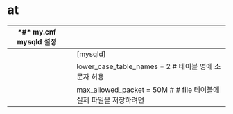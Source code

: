 # at



| ***\*#\** my.cnf mysqld 설정** |      |                                                              |
| ------------------------------ | ---- | ------------------------------------------------------------ |
|                                |      | [mysqld]                                                     |
|                                |      | lower_case_table_names = 2 # 테이블 명에 소문자 허용         |
|                                |      | max_allowed_packet = 50M # # file 테이블에 실제 파일을 저장하려면 |